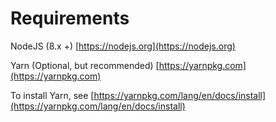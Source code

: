 # Requirements

NodeJS \(8.x +\) [https://nodejs.org](https://nodejs.org)

Yarn \(Optional, but recommended\) [https://yarnpkg.com](https://yarnpkg.com)

To install Yarn, see [https://yarnpkg.com/lang/en/docs/install](https://yarnpkg.com/lang/en/docs/install)

